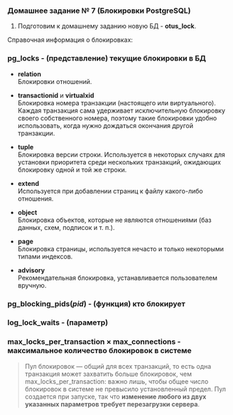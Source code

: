 ### Домашнее задание № 7 (Блокировки PostgreSQL)

1. Подготовим к домашнему заданию новую БД - <b>otus_lock</b>.

Справочная информация о блокировках:

### <b>pg_locks</b> - (представление) текущие блокировки в БД
 - <b>relation</b>  
Блокировки отношений.

 - <b>transactionid</b> и <b>virtualxid</b>  
Блокировка номера транзакции (настоящего или виртуального). Каждая транзакция сама удерживает исключительную блокировку своего собственного номера, поэтому такие блокировки удобно использовать, когда нужно дождаться окончания другой транзакции.

 - <b>tuple</b>  
Блокировка версии строки. Используется в некоторых случаях для установки приоритета среди нескольких транзакций, ожидающих блокировку одной и той же строки.

 - <b>extend</b>  
Используется при добавлении страниц к файлу какого-либо отношения.

 - <b>object</b>  
Блокировка объектов, которые не являются отношениями (баз данных, схем, подписок и т. п.).

 - <b>page</b>  
Блокировка страницы, используется нечасто и только некоторыми типами индексов.

 - <b>advisory</b>  
Рекомендательная блокировка, устанавливается пользователем вручную.

### <b>pg_blocking_pids(</b><i>pid</i><b>)</b> - (функция) кто блокирует
### <b>log_lock_waits</b> - (параметр)
### <b>max_locks_per_transaction × max_connections</b> - максимальное количество блокировок в системе

>Пул блокировок — общий для всех транзакций, то есть одна транзакция может захватить больше блокировок, чем max_locks_per_transaction: важно лишь, чтобы общее число блокировок в системе не превысило установленный предел. Пул создается при запуске, так что <b>изменение любого из двух указанных параметров требует перезагрузки сервера</b>.
